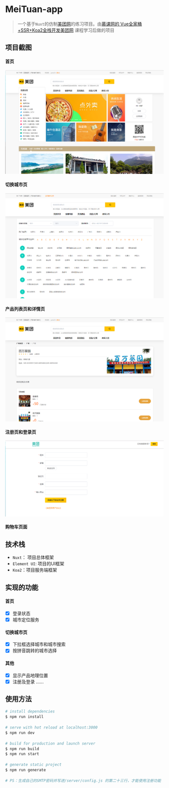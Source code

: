 # MeiTuan-app

>  一个基于`Nuxt`的仿制[美团网](https://bj.meituan.com/?pcstyle=1&cevent=imt%2Fft%2Fpc)的练习项目。由[慕课网的 Vue全家桶+SSR+Koa2全栈开发美团网](https://coding.imooc.com/class/280.html) 课程学习后做的项目

## 项目截图
#### 首页
![index](./assets/img/index.png)
#### 切换城市页
![changeCity](./assets/img/changeCity.png)
#### 产品列表页和详情页
![detail](./assets/img/detail.png)
#### 注册页和登录页
![register](./assets/img/register.png)
#### 购物车页面

## 技术栈
* `Nuxt`： 项目总体框架
* `Element UI`: 项目的UI框架
* `Koa2`：项目服务端框架

## 实现的功能
#### 首页
- [x] 登录状态
- [x] 城市定位服务
#### 切换城市页
- [x] 下拉框选择城市和城市搜索
- [x] 按拼音跳转的城市选择
#### 其他
- [x] 显示产品地理位置
- [x] 注册及登录
......

## 使用方法

``` bash
# install dependencies
$ npm run install

# serve with hot reload at localhost:3000
$ npm run dev

# build for production and launch server
$ npm run build
$ npm run start

# generate static project
$ npm run generate

# PS：生成自己的SMTP密码并写进/server/config.js 的第二十三行，才能使用注册功能
```

